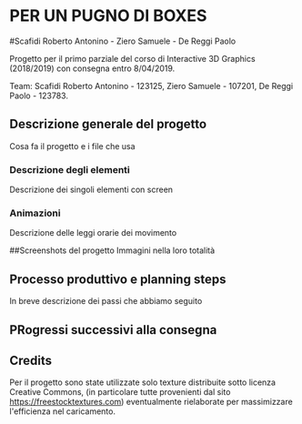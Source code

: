 # PER UN PUGNO DI BOXES
#Scafidi Roberto Antonino - Ziero Samuele - De Reggi Paolo

Progetto per il primo parziale del corso di Interactive 3D Graphics (2018/2019) con consegna entro 8/04/2019.

Team:
Scafidi Roberto Antonino - 123125,
Ziero Samuele - 107201,
De Reggi Paolo - 123783.

## Descrizione generale del progetto
Cosa fa il progetto e i file che usa

### Descrizione degli elementi
Descrizione dei singoli elementi con screen

### Animazioni

Descrizione delle leggi orarie dei movimento

##Screenshots del progetto
Immagini nella loro totalità

## Processo produttivo e planning steps
In breve descrizione dei passi che abbiamo seguito

## PRogressi successivi alla consegna

## Credits
Per il progetto sono state utilizzate solo texture distribuite sotto licenza Creative Commons, (in particolare tutte provenienti dal sito https://freestocktextures.com) eventualmente rielaborate per massimizzare l'efficienza nel caricamento.